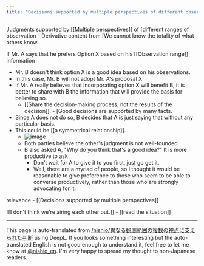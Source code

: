```yaml
---
title: "Decisions supported by multiple perspectives of different observation ranges"
---
```


Judgments supported by [[Multiple perspectives]] of [different ranges of observation
    - Derivative content from [We cannot know the totality of what others know.

If Mr. A says that he prefers Option X based on his [[Observation range]] information
- Mr. B doesn't think option X is a good idea based on his observations.
- In this case, Mr. B will not adopt Mr. A's proposal X
- If Mr. A really believes that incorporating option X will benefit B, it is better to share with B the information that will provide the basis for believing so.
    - [[Share the decision-making process, not the results of the decision]].
            - [Good decisions are supported by many facts.
- Since A does not do so, B decides that A is just saying that without any particular basis.
- This could be [[a symmetrical relationship]].
    - ![image](https://gyazo.com/4a273e9d19a2d9725af201a0a3fa59ba/thumb/1000)
    - Both parties believe the other's judgment is not well-founded.
    - B also asked A, "Why do you think that's a good idea?" It is more productive to ask
        - Don't wait for A to give it to you first, just go get it.
        - Well, there are a myriad of people, so I thought it would be reasonable to give preference to those who seem to be able to converse productively, rather than those who are strongly advocating for it.

relevance
    - [[Decisions supported by multiple perspectives]]

[[I don't think we're airing each other out.]]
    - [[read the situation]]


---
This page is auto-translated from [/nishio/異なる観測範囲の複数の視点に支えられた判断](https://scrapbox.io/nishio/異なる観測範囲の複数の視点に支えられた判断) using DeepL. If you looks something interesting but the auto-translated English is not good enough to understand it, feel free to let me know at [@nishio_en](https://twitter.com/nishio_en). I'm very happy to spread my thought to non-Japanese readers.